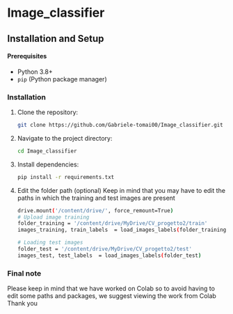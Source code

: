 # Image_classifier


## Installation and Setup

#### Prerequisites
- Python 3.8+
- `pip` (Python package manager)

### Installation
1. Clone the repository:
    ```bash
    git clone https://github.com/Gabriele-tomai00/Image_classifier.git
2. Navigate to the project directory:
    ```bash
    cd Image_classifier
3. Install dependencies:
    ```bash
    pip install -r requirements.txt
4. Edit the folder path (optional)
Keep in mind that you may have to edit the paths in which the training and test images are present
    ```bash
    drive.mount('/content/drive/', force_remount=True)
    # Upload image training
    folder_training = '/content/drive/MyDrive/CV_progetto2/train'
    images_training, train_labels  = load_images_labels(folder_training)

    # Loading test images
    folder_test = '/content/drive/MyDrive/CV_progetto2/test'
    images_test, test_labels  = load_images_labels(folder_test)
### Final note
Please keep in mind that we have worked on Colab so to avoid having to edit some paths and packages, we suggest viewing the work from Colab
Thank you